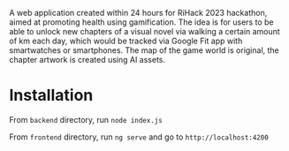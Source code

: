 A web application created within 24 hours for RiHack 2023 hackathon, aimed at promoting health using gamification. The idea is for users to be able to unlock new chapters of a visual novel via walking a certain amount of km each day, which would be tracked via Google Fit app with smartwatches or smartphones. The map of the game world is original, the chapter artwork is created using AI assets.

# Installation

From `backend` directory, run `node index.js`

From `frontend` directory, run `ng serve` and go to `http://localhost:4200`
